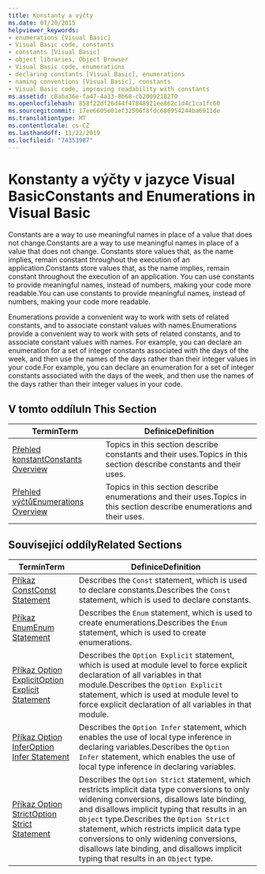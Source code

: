 ```yaml
---
title: Konstanty a výčty
ms.date: 07/20/2015
helpviewer_keywords:
- enumerations [Visual Basic]
- Visual Basic code, constants
- constants [Visual Basic]
- object libraries, Object Browser
- Visual Basic code, enumerations
- declaring constants [Visual Basic], enumerations
- naming conventions [Visual Basic], constants
- Visual Basic code, improving readability with constants
ms.assetid: c8aba36e-fa47-4a33-8b68-cb2009218270
ms.openlocfilehash: 858f22df26d44f47848921ee862c1d4c1ca1fc60
ms.sourcegitcommit: 17ee6605e01ef32506f8fdc686954244ba6911de
ms.translationtype: MT
ms.contentlocale: cs-CZ
ms.lasthandoff: 11/22/2019
ms.locfileid: "74353987"
---
```

# <a name="constants-and-enumerations-in-visual-basic"></a><span data-ttu-id="2bfed-102">Konstanty a výčty v jazyce Visual Basic</span><span class="sxs-lookup"><span data-stu-id="2bfed-102">Constants and Enumerations in Visual Basic</span></span>
<span data-ttu-id="2bfed-103">Constants are a way to use meaningful names in place of a value that does not change.</span><span class="sxs-lookup"><span data-stu-id="2bfed-103">Constants are a way to use meaningful names in place of a value that does not change.</span></span> <span data-ttu-id="2bfed-104">Constants store values that, as the name implies, remain constant throughout the execution of an application.</span><span class="sxs-lookup"><span data-stu-id="2bfed-104">Constants store values that, as the name implies, remain constant throughout the execution of an application.</span></span> <span data-ttu-id="2bfed-105">You can use constants to provide meaningful names, instead of numbers, making your code more readable.</span><span class="sxs-lookup"><span data-stu-id="2bfed-105">You can use constants to provide meaningful names, instead of numbers, making your code more readable.</span></span>  
  
 <span data-ttu-id="2bfed-106">Enumerations provide a convenient way to work with sets of related constants, and to associate constant values with names.</span><span class="sxs-lookup"><span data-stu-id="2bfed-106">Enumerations provide a convenient way to work with sets of related constants, and to associate constant values with names.</span></span> <span data-ttu-id="2bfed-107">For example, you can declare an enumeration for a set of integer constants associated with the days of the week, and then use the names of the days rather than their integer values in your code.</span><span class="sxs-lookup"><span data-stu-id="2bfed-107">For example, you can declare an enumeration for a set of integer constants associated with the days of the week, and then use the names of the days rather than their integer values in your code.</span></span>  
  
## <a name="in-this-section"></a><span data-ttu-id="2bfed-108">V tomto oddílu</span><span class="sxs-lookup"><span data-stu-id="2bfed-108">In This Section</span></span>  
  
|<span data-ttu-id="2bfed-109">Termín</span><span class="sxs-lookup"><span data-stu-id="2bfed-109">Term</span></span>|<span data-ttu-id="2bfed-110">Definice</span><span class="sxs-lookup"><span data-stu-id="2bfed-110">Definition</span></span>|  
|---|---|  
|[<span data-ttu-id="2bfed-111">Přehled konstant</span><span class="sxs-lookup"><span data-stu-id="2bfed-111">Constants Overview</span></span>](../../../../visual-basic/programming-guide/language-features/constants-enums/constants-overview.md)|<span data-ttu-id="2bfed-112">Topics in this section describe constants and their uses.</span><span class="sxs-lookup"><span data-stu-id="2bfed-112">Topics in this section describe constants and their uses.</span></span>|  
|[<span data-ttu-id="2bfed-113">Přehled výčtů</span><span class="sxs-lookup"><span data-stu-id="2bfed-113">Enumerations Overview</span></span>](../../../../visual-basic/programming-guide/language-features/constants-enums/enumerations-overview.md)|<span data-ttu-id="2bfed-114">Topics in this section describe enumerations and their uses.</span><span class="sxs-lookup"><span data-stu-id="2bfed-114">Topics in this section describe enumerations and their uses.</span></span>|  
  
## <a name="related-sections"></a><span data-ttu-id="2bfed-115">Související oddíly</span><span class="sxs-lookup"><span data-stu-id="2bfed-115">Related Sections</span></span>  
  
|<span data-ttu-id="2bfed-116">Termín</span><span class="sxs-lookup"><span data-stu-id="2bfed-116">Term</span></span>|<span data-ttu-id="2bfed-117">Definice</span><span class="sxs-lookup"><span data-stu-id="2bfed-117">Definition</span></span>|  
|---|---|  
|[<span data-ttu-id="2bfed-118">Příkaz Const</span><span class="sxs-lookup"><span data-stu-id="2bfed-118">Const Statement</span></span>](../../../../visual-basic/language-reference/statements/const-statement.md)|<span data-ttu-id="2bfed-119">Describes the `Const` statement, which is used to declare constants.</span><span class="sxs-lookup"><span data-stu-id="2bfed-119">Describes the `Const` statement, which is used to declare constants.</span></span>|  
|[<span data-ttu-id="2bfed-120">Příkaz Enum</span><span class="sxs-lookup"><span data-stu-id="2bfed-120">Enum Statement</span></span>](../../../../visual-basic/language-reference/statements/enum-statement.md)|<span data-ttu-id="2bfed-121">Describes the `Enum` statement, which is used to create enumerations.</span><span class="sxs-lookup"><span data-stu-id="2bfed-121">Describes the `Enum` statement, which is used to create enumerations.</span></span>|  
|[<span data-ttu-id="2bfed-122">Příkaz Option Explicit</span><span class="sxs-lookup"><span data-stu-id="2bfed-122">Option Explicit Statement</span></span>](../../../../visual-basic/language-reference/statements/option-explicit-statement.md)|<span data-ttu-id="2bfed-123">Describes the `Option Explicit` statement, which is used at module level to force explicit declaration of all variables in that module.</span><span class="sxs-lookup"><span data-stu-id="2bfed-123">Describes the `Option Explicit` statement, which is used at module level to force explicit declaration of all variables in that module.</span></span>|  
|[<span data-ttu-id="2bfed-124">Příkaz Option Infer</span><span class="sxs-lookup"><span data-stu-id="2bfed-124">Option Infer Statement</span></span>](../../../../visual-basic/language-reference/statements/option-infer-statement.md)|<span data-ttu-id="2bfed-125">Describes the `Option Infer` statement, which enables the use of local type inference in declaring variables.</span><span class="sxs-lookup"><span data-stu-id="2bfed-125">Describes the `Option Infer` statement, which enables the use of local type inference in declaring variables.</span></span>|  
|[<span data-ttu-id="2bfed-126">Příkaz Option Strict</span><span class="sxs-lookup"><span data-stu-id="2bfed-126">Option Strict Statement</span></span>](../../../../visual-basic/language-reference/statements/option-strict-statement.md)|<span data-ttu-id="2bfed-127">Describes the `Option Strict` statement, which restricts implicit data type conversions to only widening conversions, disallows late binding, and disallows implicit typing that results in an `Object` type.</span><span class="sxs-lookup"><span data-stu-id="2bfed-127">Describes the `Option Strict` statement, which restricts implicit data type conversions to only widening conversions, disallows late binding, and disallows implicit typing that results in an `Object` type.</span></span>|
